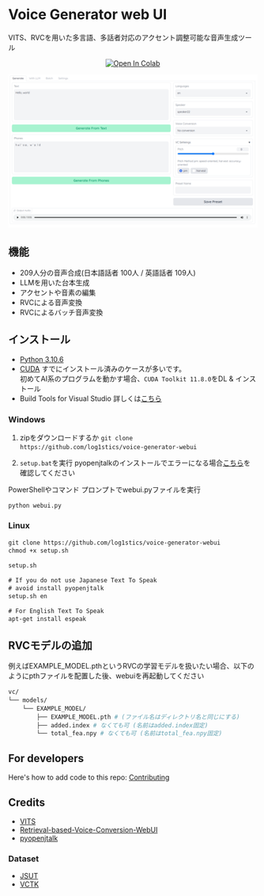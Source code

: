 # Voice Generator web UI
VITS、RVCを用いた多言語、多話者対応のアクセント調整可能な音声生成ツール
<div align="center">

[![Open In Colab](https://img.shields.io/badge/Colab-F9AB00?style=for-the-badge&logo=googlecolab&color=525252)](https://colab.research.google.com/github/log1stics/voice-generator-webui/blob/main/colab.ipynb)

</div>

![](../images/Screenshot.png)

## 機能
- 209人分の音声合成(日本語話者 100人 / 英語話者 109人)
- LLMを用いた台本生成
- アクセントや音素の編集
- RVCによる音声変換
- RVCによるバッチ音声変換



## インストール

- [Python 3.10.6](https://www.python.org/downloads/windows/)
- [CUDA](https://developer.nvidia.com/cuda-toolkit-archive)
すでにインストール済みのケースが多いです。  
初めてAI系のプログラムを動かす場合、`CUDA Toolkit 11.8.0`をDL & インストール
- Build Tools for Visual Studio
詳しくは[こちら](dependencies.md)

### Windows
1. zipをダウンロードするか
`git clone https://github.com/log1stics/voice-generator-webui`

2. `setup.bat`を実行
pyopenjtalkのインストールでエラーになる場合[こちら](dependencies.md)を確認してください

PowerShellやコマンド プロンプトでwebui.pyファイルを実行
```shell
python webui.py
```

### Linux


```shell
git clone https://github.com/log1stics/voice-generator-webui
chmod +x setup.sh
```
```shell
setup.sh
```

```shell
# If you do not use Japanese Text To Speak
# avoid install pyopenjtalk
setup.sh en
```
```shell
# For English Text To Speak
apt-get install espeak
```

## RVCモデルの追加

例えばEXAMPLE_MODEL.pthというRVCの学習モデルを扱いたい場合、以下のようにpthファイルを配置した後、webuiを再起動してください
```bash
vc/
└── models/
    └── EXAMPLE_MODEL/
        ├── EXAMPLE_MODEL.pth # (ファイル名はディレクトリ名と同じにする)
        ├── added.index # なくても可 (名前はadded.index固定)
        └── total_fea.npy # なくても可 (名前はtotal_fea.npy固定)
```


## For developers
Here's how to add code to this repo: [Contributing](docs/add_vits.md)


## Credits

- [VITS](https://github.com/jaywalnut310/vits)
- [Retrieval-based-Voice-Conversion-WebUI](https://github.com/liujing04/Retrieval-based-Voice-Conversion-WebUI)
- [pyopenjtalk](https://github.com/r9y9/pyopenjtalk)

### Dataset
- [JSUT](https://sites.google.com/site/shinnosuketakamichi/publication/jsut)
- [VCTK](https://datashare.ed.ac.uk/handle/10283/2950)
